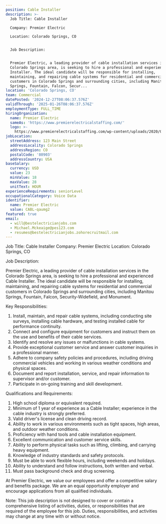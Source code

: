 ```yaml
---
position: Cable Installer
description: >-
  Job Title: Cable Installer

  Company: Premier Electric

  Location: Colorado Springs, CO


  Job Description:


  Premier Electric, a leading provider of cable installation services in the
  Colorado Springs area, is seeking to hire a professional and experienced Cable
  Installer. The ideal candidate will be responsible for installing,
  maintaining, and repairing cable systems for residential and commercial
  customers in Colorado Springs and surrounding cities, including Manitou
  Springs, Fountain, Falcon, Secur...
location: 'Colorado Springs, CO'
team: Commercial
datePosted: '2024-12-27T08:06:37.576Z'
validThrough: '2025-01-26T08:06:37.576Z'
employmentType: FULL_TIME
hiringOrganization:
  name: Premier Electric
  sameAs: 'https://www.premierelectricalstaffing.com/'
  logo: >-
    https://www.premierelectricalstaffing.com/wp-content/uploads/2020/05/Premier-Electrical-Staffing-logo.png
jobLocation:
  streetAddress: 123 Main Street
  addressLocality: Colorado Springs
  addressRegion: CO
  postalCode: '80903'
  addressCountry: USA
baseSalary:
  currency: USD
  value: 23
  minValue: 18
  maxValue: 28
  unitText: HOUR
experienceRequirements: seniorLevel
occupationalCategory: Voice Data
identifier:
  name: Premier Electric
  value: CABL-qaumg2
featured: true
email:
  - will@bestelectricianjobs.com
  - Michael.Mckeaige@pes123.com
  - resumes@bestelectricianjobs.zohorecruitmail.com
---
```




Job Title: Cable Installer
Company: Premier Electric
Location: Colorado Springs, CO

Job Description:

Premier Electric, a leading provider of cable installation services in the Colorado Springs area, is seeking to hire a professional and experienced Cable Installer. The ideal candidate will be responsible for installing, maintaining, and repairing cable systems for residential and commercial customers in Colorado Springs and surrounding cities, including Manitou Springs, Fountain, Falcon, Security-Widefield, and Monument.

Key Responsibilities:

1. Install, maintain, and repair cable systems, including conducting site surveys, installing cable hardware, and testing installed cable for performance continuity.
2. Connect and configure equipment for customers and instruct them on the use and benefits of their cable services.
3. Identify and resolve any issues or malfunctions in cable systems.
4. Provide exceptional customer service and answer customer inquiries in a professional manner.
5. Adhere to company safety policies and procedures, including driving commercial vehicles and working in various weather conditions and physical spaces.
6. Document and report installation, service, and repair information to supervisor and/or customer.
7. Participate in on-going training and skill development.

Qualifications and Requirements:

1. High school diploma or equivalent required.
2. Minimum of 1 year of experience as a Cable Installer; experience in the cable industry is strongly preferred.
3. Valid driver's license and clean driving record.
4. Ability to work in various environments such as tight spaces, high areas, and outdoor weather conditions.
5. Proficiency with hand tools and cable installation equipment.
6. Excellent communication and customer service skills.
7. Ability to perform physical tasks such as lifting, climbing, and carrying heavy equipment.
8. Knowledge of industry standards and safety protocols.
9. Must be able to work flexible hours, including weekends and holidays.
10. Ability to understand and follow instructions, both written and verbal.
11. Must pass background check and drug screening.

At Premier Electric, we value our employees and offer a competitive salary and benefits package. We are an equal opportunity employer and encourage applications from all qualified individuals.

Note: This job description is not designed to cover or contain a comprehensive listing of activities, duties, or responsibilities that are required of the employee for this job. Duties, responsibilities, and activities may change at any time with or without notice.
